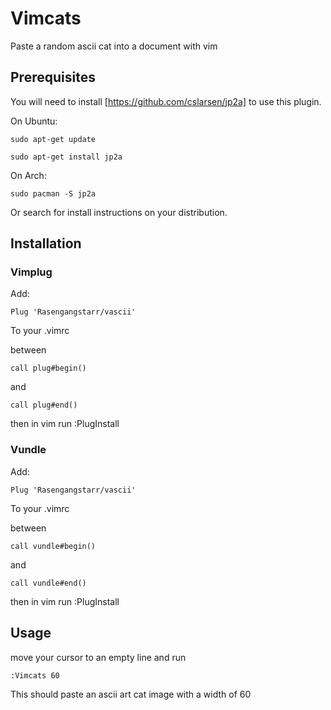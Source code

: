 # Vimcats
Paste a random ascii cat into a document with vim

## Prerequisites ##

You will need to install [https://github.com/cslarsen/jp2a] to use this plugin.

On Ubuntu:

``sudo apt-get update``

``sudo apt-get install jp2a``
 
 On Arch:

``sudo pacman -S jp2a``

Or search for install instructions on your distribution.

## Installation ##

### Vimplug ###

Add:

``Plug 'Rasengangstarr/vascii'``

To your .vimrc

between

```call plug#begin()```

and

```call plug#end()```

then in vim run :PlugInstall

### Vundle ###
Add:

``Plug 'Rasengangstarr/vascii'``

To your .vimrc

between

```call vundle#begin()```

and

```call vundle#end()```

then in vim run :PlugInstall
## Usage ##
move your cursor to an empty line and run

```:Vimcats 60```

This should paste an ascii art cat image with a width of 60
